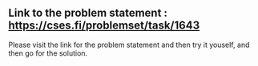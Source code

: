 Link to the problem statement : https://cses.fi/problemset/task/1643
---------------------------------------------------------------------------------------------
Please visit the link for the problem statement and then try it youself, and then go for the solution.

